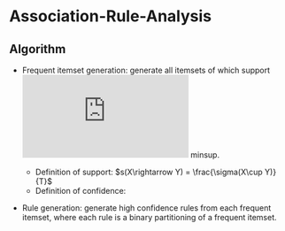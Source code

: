 # Association-Rule-Analysis
## Algorithm
- Frequent itemset generation: generate all itemsets of which support ![img](http://latex.codecogs.com/svg.latex?%5Cge) minsup.
  - Definition of support: $s(X\rightarrow Y) = \frac{\sigma(X\cup Y)}{T}$
  - Definition of confidence: 
 

- Rule generation: generate high confidence rules from each frequent itemset, where each rule is a binary partitioning of a frequent itemset. 
